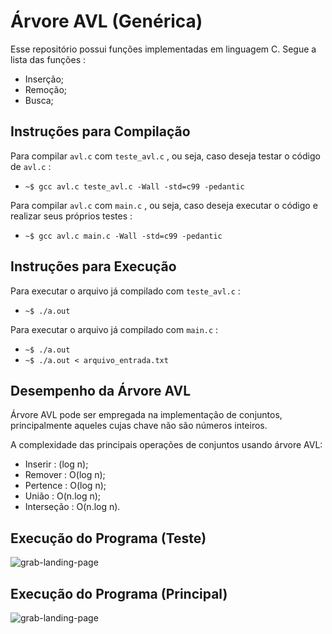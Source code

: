 Árvore AVL (Genérica)
=====================
Esse repositório possui funções implementadas em linguagem C.
Segue a lista das funções :

* Inserção;
* Remoção;
* Busca;

Instruções para Compilação
--------------------------
Para compilar `` avl.c `` com `` teste_avl.c `` , ou seja, caso deseja testar o código de `` avl.c `` :

* `` ~$ gcc avl.c teste_avl.c -Wall -std=c99 -pedantic ``

Para compilar `` avl.c `` com `` main.c `` , ou seja, caso deseja executar o código e realizar seus próprios testes :

* `` ~$ gcc avl.c main.c -Wall -std=c99 -pedantic ``

Instruções para Execução
------------------------
Para executar o arquivo já compilado com `` teste_avl.c `` :

* `` ~$ ./a.out ``

Para executar o arquivo já compilado com `` main.c `` :

* `` ~$ ./a.out ``
* `` ~$ ./a.out < arquivo_entrada.txt ``

Desempenho da Árvore AVL
------------------------

Árvore AVL pode ser empregada na implementação de conjuntos, principalmente aqueles cujas chave não são números inteiros.

A complexidade das principais operações de conjuntos usando árvore AVL:

* Inserir : (log n);
* Remover : O(log n);
* Pertence : O(log n);
* União : O(n.log n);
* Interseção : O(n.log n).

Execução do Programa (Teste)
----------------------------
![grab-landing-page](https://j.gifs.com/E9M1xl.gif)

Execução do Programa (Principal)
--------------------------------
![grab-landing-page](https://j.gifs.com/Q0pj75.gif)
